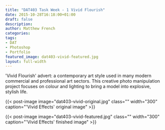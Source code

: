 ```yaml
---
title: "DAT403 Task Week - 1 Vivid Flourish"
date: 2015-10-28T16:18:00+01:00
draft: false
description: 
author: Matthew French
categories:
tags:
- DAT
- Photoshop
- Portfolio
featured_image: dat403-vivid-featured.jpg
layout: full-width
---
```


'Vivid Flourish' advert: a contemporary art style used in many modern commercial and professional art sectors. This creative photo manipulation project focuses on colour and lighting to bring a model into explosive, stylish life.

<!--more-->

{{< post-image image="dat403-vivid-original.jpg" class="" width="300" caption="'Vivid Effects' original image" >}}

{{< post-image image="dat403-vivid-featured.jpg" class="" width="300" caption="'Vivid Effects' finished image" >}}